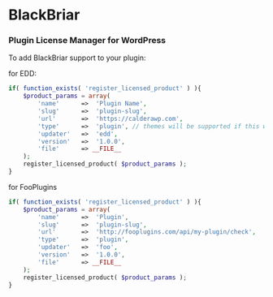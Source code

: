 BlackBriar
=============

### Plugin License Manager for WordPress

To add BlackBriar support to your plugin:

for EDD:
```php
if( function_exists( 'register_licensed_product' ) ){
	$product_params = array(
		'name'		=>	'Plugin Name',
		'slug'		=>	'plugin-slug',
		'url'		=>	'https://calderawp.com',
		'type'		=>	'plugin', // themes will be supported if this works out
		'updater'	=>	'edd',
		'version'	=>	'1.0.0',
		'file'		=> __FILE__
	);		
	register_licensed_product( $product_params );
}
```
for FooPlugins
```php
if( function_exists( 'register_licensed_product' ) ){
	$product_params = array(
		'name'		=>	'Plugin',
		'slug'		=>	'plugin-slug',
		'url'		=>	'http://fooplugins.com/api/my-plugin/check',
		'type'		=>	'plugin',
		'updater'	=>	'foo',
		'version'	=>	'1.0.0',
		'file'		=> __FILE__
	);		
	register_licensed_product( $product_params );
}
```